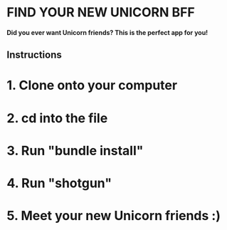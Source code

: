 # FIND YOUR NEW UNICORN BFF
#### Did you ever want Unicorn friends? This is the perfect app for you!

## Instructions

# 1. Clone onto your computer
# 2. cd into the file
# 3. Run "bundle install"
# 4. Run "shotgun"
# 5. Meet your new Unicorn friends :)
